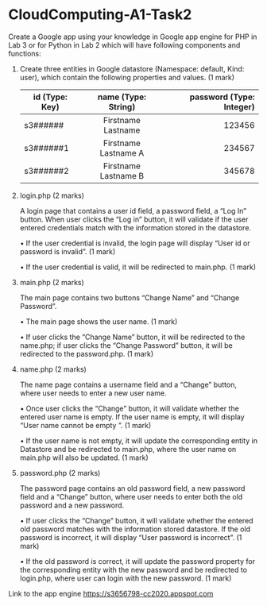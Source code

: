 # CloudComputing-A1-Task2

Create a Google app using your knowledge in Google app engine for PHP in Lab 3 or for Python in Lab 2 which will have following components and functions:

   1. Create three entities in Google datastore (Namespace: default, Kind: user), which contain the following properties and values. (1 mark)

        | id (Type: Key) | name (Type: String) | password (Type: Integer) |
        | -------------- |:-------------------:| ------------------------:|
        | s3######       | Firstname Lastname  |          123456          |
        | s3######1      | Firstname Lastname A|          234567          |
        | s3######2      | Firstname Lastname B|          345678          |
                     
   2. login.php (2 marks)
   
        A login page that contains a user id field, a password field, a “Log In” button. When user clicks the “Log in” button, it will validate if the user entered credentials match with the information stored in the datastore.
        
        • If the user credential is invalid, the login page will display “User id or password is invalid”. (1 mark)
        
        • If the user credential is valid, it will be redirected to main.php. (1 mark)

   3. main.php (2 marks)
   
      The main page contains two buttons “Change Name” and “Change Password”.
      
      • The main page shows the user name. (1 mark)
      
      • If user clicks the “Change Name” button, it will be redirected to the name.php; if user clicks the “Change
        Password” button, it will be redirected to the password.php. (1 mark)

   4. name.php (2 marks)
   
        The name page contains a username field and a “Change” button, where user needs to enter a new user name.
        
        • Once user clicks the “Change” button, it will validate whether the entered user name is empty. If the user name is
        empty, it will display “User name cannot be empty ”. (1 mark)
        
        • If the user name is not empty, it will update the corresponding entity in Datastore and be redirected to main.php,
        where the user name on main.php will also be updated. (1 mark)

   5. password.php (2 marks)
   
        The password page contains an old password field, a new password field and a “Change” button, where user needs to enter both the old password and a new password.
        
        • If user clicks the “Change” button, it will validate whether the entered old password matches with the
        information stored datastore. If the old password is incorrect, it will display “User password is incorrect”. (1 mark)
        
        • If the old password is correct, it will update the password property for the corresponding entity with the new
        password and be redirected to login.php, where user can login with the new password. (1 mark)
        
Link to the app engine https://s3656798-cc2020.appspot.com
